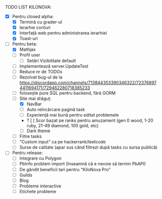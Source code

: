 TODO LIST KILONOVA:
- [x] Pentru closed alpha:
	- [x] Termină cu grader-ul 
	- [x] Ierarhie conturi
	- [x] Interfață web pentru administrarea ierarhiei
	- [x] Toast-uri
- [ ] Pentru beta:
	- [x] Mathjax
	- [ ] Profil user
		- [ ] Setări Vizibilitate default
	- [ ] Implementează server.UpdateTest
	- [ ] Reduce nr de TODOs
	- [ ] Rezolvat bug-ul de la https://discordapp.com/channels/713844353390346322/723768974411694171/729462280718385233
	- [ ] folosește pure SQL pentru backend, fără GORM
	- [ ] Site mai drăguț:
		- [x] NavBar
		- [ ] Auto reîncărcare pagină task
		- [ ] Experiență mai bună pentru editat problemele
		- ? [ ] Scor bazat pe ranks pentru amuzament (gen 0 wood, 1-20 ruby, 21-49 diamond, 100 gold, etc)
		- [ ] Dark theme	
	- [ ] Filtre tasks
	- [ ] "Custom input" ca pe hackerrank/leetcode
	- [ ] Surse de calitate (apar sus când filtrezi după tasks cu sursa publică)
- [ ] Pentru release:
	- [ ] Integrare cu Polygon
	- [ ] PbInfo problem import (înseamnă că e nevoie să termin PbAPI)
	- [ ] De gândit beneficii tari pentru "KiloNova Pro"
	- [ ] Guilds
	- [ ] Blog
	- [ ] Probleme interactive
	- [ ] Etichete probleme
